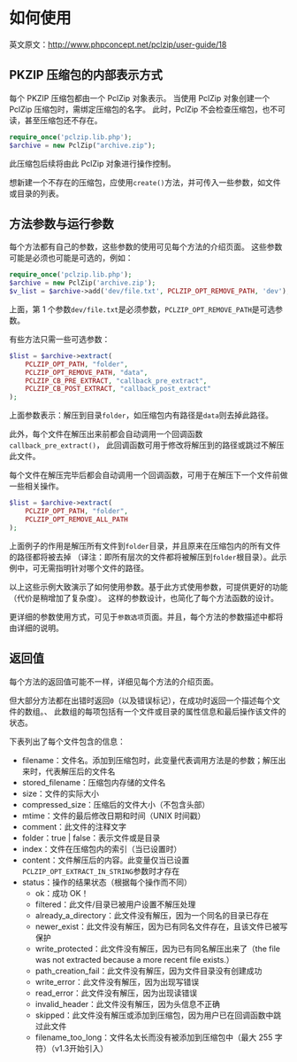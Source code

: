 
# 如何使用
英文原文：http://www.phpconcept.net/pclzip/user-guide/18


## PKZIP 压缩包的内部表示方式
每个 PKZIP 压缩包都由一个 PclZip 对象表示。
当使用 PclZip 对象创建一个 PclZip 压缩包时，需绑定压缩包的名字。
此时，PclZip 不会检查压缩包，也不可读，甚至压缩包还不存在。

```php
require_once('pclzip.lib.php');
$archive = new PclZip("archive.zip");
```

此压缩包后续将由此 PclZip 对象进行操作控制。

想新建一个不存在的压缩包，应使用`create()`方法，并可传入一些参数，如文件或目录的列表。


## 方法参数与运行参数
每个方法都有自己的参数，这些参数的使用可见每个方法的介绍页面。
这些参数可能是必须也可能是可选的，例如：

```php
require_once('pclzip.lib.php');
$archive = new PclZip('archive.zip');
$v_list = $archive->add('dev/file.txt', PCLZIP_OPT_REMOVE_PATH, 'dev');
```
上面，第 1 个参数`dev/file.txt`是必须参数，`PCLZIP_OPT_REMOVE_PATH`是可选参数。

有些方法只需一些可选参数：
```php
$list = $archive->extract(
    PCLZIP_OPT_PATH, "folder",
    PCLZIP_OPT_REMOVE_PATH, "data",
    PCLZIP_CB_PRE_EXTRACT, "callback_pre_extract",
    PCLZIP_CB_POST_EXTRACT, "callback_post_extract"
);
```
上面参数表示：解压到目录`folder`，如压缩包内有路径是`data`则去掉此路径。

此外，每个文件在解压出来前都会自动调用一个回调函数`callback_pre_extract()`，
此回调函数可用于修改将解压到的路径或跳过不解压此文件。

每个文件在解压完毕后都会自动调用一个回调函数，可用于在解压下一个文件前做一些相关操作。

```php
$list = $archive->extract(
    PCLZIP_OPT_PATH, "folder",
    PCLZIP_OPT_REMOVE_ALL_PATH
);
```
上面例子的作用是解压所有文件到`folder`目录，并且原来在压缩包内的所有文件的路径都将被去掉
（译注：即所有层次的文件都将被解压到`folder`根目录）。此示例中，可无需指明针对哪个文件的路径。

以上这些示例大致演示了如何使用参数。基于此方式使用参数，可提供更好的功能（代价是稍增加了复杂度）。
这样的参数设计，也简化了每个方法函数的设计。

更详细的参数使用方式，可见于`参数选项`页面。并且，每个方法的参数描述中都将由详细的说明。



## 返回值
每个方法的返回值可能不一样，详细见每个方法的介绍页面。

但大部分方法都在出错时返回`0`（以及错误标记），在成功时返回一个描述每个文件的数组。、
此数组的每项包括有一个文件或目录的属性信息和最后操作该文件的状态。

下表列出了每个文件包含的信息：
- filename：文件名。添加到压缩包时，此变量代表调用方法是的参数；解压出来时，代表解压后的文件名
- stored_filename：压缩包内存储的文件名
- size：文件的实际大小
- compressed_size：压缩后的文件大小（不包含头部）
- mtime：文件的最后修改日期和时间（UNIX 时间戳）
- comment：此文件的注释文字
- folder：true | false：表示文件或是目录
- index：文件在压缩包内的索引（当已设置时）
- content：文件解压后的内容。此变量仅当已设置`PCLZIP_OPT_EXTRACT_IN_STRING`参数时才存在
- status：操作的结果状态（根据每个操作而不同）
    - ok：成功 OK！
    - filtered：此文件/目录已被用户设置不解压处理
    - already_a_directory：此文件没有解压，因为一个同名的目录已存在
    - newer_exist：此文件没有解压，因为已有同名文件存在，且该文件已被写保护
    - write_protected：此文件没有解压，因为已有同名解压出来了（the file was not extracted because a more recent file exists.）
    - path_creation_fail：此文件没有解压，因为文件目录没有创建成功
    - write_error：此文件没有解压，因为出现写错误
    - read_error：此文件没有解压，因为出现读错误
    - invalid_header：此文件没有解压，因为头信息不正确
    - skipped：此文件没有解压或添加到压缩包，因为用户已在回调函数中跳过此文件
    - filename_too_long：文件名太长而没有被添加到压缩包中（最大 255 字符）（v1.3开始引入）













